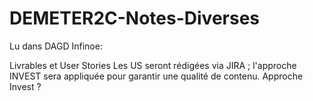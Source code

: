 # DEMETER2C-Notes-Diverses
 
Lu dans DAGD Infinoe:

Livrables et User Stories
Les US seront rédigées via JIRA ; l'approche INVEST sera appliquée pour garantir une qualité de contenu.
Approche Invest ?

